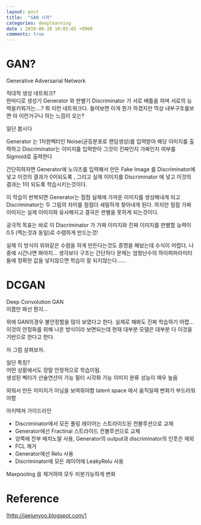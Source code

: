 ```yaml
---
layout: post
title:  "GAN 시작"
categories: deeplearning
date : 2019-06-28 10:05:05 +0900
comments: true
---
```


# GAN?

Generative Adversarial Network

적대적 생성 네트워크?  
한마디로 생성기 Generator 와 판별기 Discriminator 가 서로 배틀을 하며 서로의 능력을키워가는....? 
뭐 이런 네트워크다.
들어보면 이게 뭔가 하겠지만 막상 내부구조를보면 아 이런거구나 하는 느낌이 오는?  

일단 봅시다

Generator 는 1차원벡터인 Noise(균등분포로 랜덤생성)를 입력받아 해당 이미지를 출력하고 Discriminator는 이미지를 입력받아 그것이 진짜인지 가짜인지 여부를 Sigmoid로 출력한다

간단히하자면 Generator에 노이즈를 입력해서 만든 Fake Image 를 Discriminator에 넣고 이것의 결과가 0이되도록 , 그리고 실제 이미지를 Discriminator 에 넣고 이것의 결과는 1이 되도록 학습시키는것이다.

이 학습이 반복되면 Generator는 점점 실제에 가까운 이미지를 생성해내게 되고 Discriminator는 두 그림의 차이를 점점더 세밀하게 찾아내게 된다. 하지만 점점 가짜 이미지는 실제 이미지와 유사해지고 결국은 판별을 못하게 되는것이다.

궁극적 목표는 바로 이 Discriminator 가 가짜 이미지와 진짜 이미지를 판별할 능력이 0.5 (찍는것과 동일)로 수렴하게 만드는것!

실제 이 방식이 위와같은 수렴을 하게 만든다는것도 증명을 해놨는데 수식이 어렵다. 나중에 시간나면 봐야지...
생각보다 구조는 간단하다
문제는 엄청난수의 하이퍼파라미터들에 정확한 값을 넣지않으면 학습이 잘 되지않는다......

# DCGAN
Deep Convolution GAN   
이름만 봐선 뭔지...

위에 GAN의경우 불안정함을 많이 보였다고 한다.
실제로 해봐도 진짜 학습하기 어렵...
이것의 안정화를 위해 나온 방식이라 보면되는데
현재 대부분 모델은 대부분 다 이것을 기반으로 한다고 한다.

자 그럼 살펴보자.

일단 특징?  
어떤 상황에서도 정말 안정적으로 학습이됨.  
생성된 벡터가 산술연산이 가능
필터 시각화 가능
이미지 분류 성능이 매우 높음


외워서 만든 이미지가 아님을 보여줘야함
latent space 에서 움직일때 변화가 부드러워야함


아키텍쳐 가이드라인
 - Discriminator에서 모든 풀링 레이어는 스트라이드된 컨볼루션으로 교체
 - Generator에선 Fractinal 스트라이드 컨볼루션으로 교체
 - 양쪽에 전부 배치노말 사용, Generator의 output과 discriminator의 인풋은 제외
 - FCL 제거
 - Generator에선 Relu 사용
 - Discriminator에 모든 레이어에 LeakyRelu 사용
  
Maxpooling 을 제거하여 모두 미분가능하게 변화



# Reference
[http://jaejunyoo.blogspot.com/]

